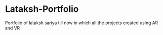 # Lataksh-Portfolio
Portfolio of lataksh sariya till now in which all the projects created using AR and VR
